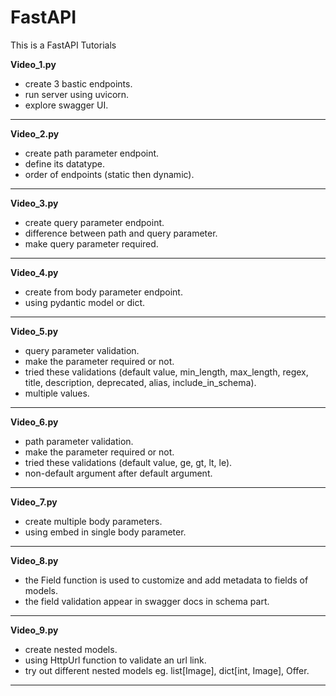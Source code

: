 # FastAPI
This is a FastAPI Tutorials

**Video_1.py**
- create 3 bastic endpoints.
- run server using uvicorn.
- explore swagger UI.
---
**Video_2.py**
- create path parameter endpoint.
- define its datatype.
- order of endpoints (static then dynamic).
---
**Video_3.py**
- create query parameter endpoint.
- difference between path and query parameter.
- make query parameter required.
---
**Video_4.py**
- create from body parameter endpoint.
- using pydantic model or dict.
---
**Video_5.py**
- query parameter validation.
- make the parameter required or not.
- tried these validations (default value, min_length, max_length, regex, title, description, deprecated, alias, include_in_schema).
- multiple values.
---
**Video_6.py**
- path parameter validation.
- make the parameter required or not.
- tried these validations (default value, ge, gt, lt, le).
- non-default argument after default argument.
---
**Video_7.py**
- create multiple body parameters.
- using embed in single body parameter.
---
**Video_8.py**
- the Field function is used to customize and add metadata to fields of models.
- the field validation appear in swagger docs in schema part.
---
**Video_9.py**
- create nested models.
- using HttpUrl function to validate an url link.
- try out different nested models eg. list[Image], dict[int, Image], Offer.
---
